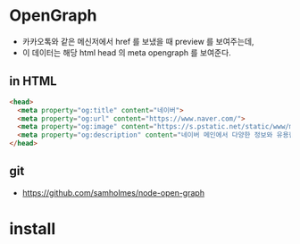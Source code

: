 # OpenGraph
+ 카카오톡와 같은 메신저에서 href 를 보냈을 때 preview 를 보여주는데,
+ 이 데이터는 해당 html head 의 meta opengraph 를 보여준다.


## in HTML
``` html
<head>
  <meta property="og:title" content="네이버">
  <meta property="og:url" content="https://www.naver.com/">
  <meta property="og:image" content="https://s.pstatic.net/static/www/mobile/edit/2016/0705/mobile_212852414260.png">
  <meta property="og:description" content="네이버 메인에서 다양한 정보와 유용한 컨텐츠를 만나 보세요">
</head>
```


## git
+ https://github.com/samholmes/node-open-graph


# install
